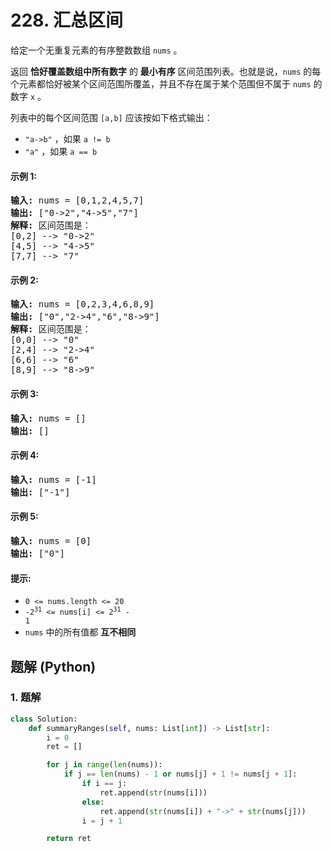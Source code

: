 # 228. 汇总区间
给定一个无重复元素的有序整数数组 `nums` 。

返回 **恰好覆盖数组中所有数字** 的 **最小有序** 区间范围列表。也就是说，`nums` 的每个元素都恰好被某个区间范围所覆盖，并且不存在属于某个范围但不属于 `nums` 的数字 `x` 。

列表中的每个区间范围 `[a,b]` 应该按如下格式输出：
* `"a->b"` ，如果 `a != b`
* `"a"` ，如果 `a == b`

#### 示例 1:
<pre>
<b>输入:</b> nums = [0,1,2,4,5,7]
<b>输出:</b> ["0->2","4->5","7"]
<b>解释:</b> 区间范围是：
[0,2] --> "0->2"
[4,5] --> "4->5"
[7,7] --> "7"
</pre>

#### 示例 2:
<pre>
<b>输入:</b> nums = [0,2,3,4,6,8,9]
<b>输出:</b> ["0","2->4","6","8->9"]
<b>解释:</b> 区间范围是：
[0,0] --> "0"
[2,4] --> "2->4"
[6,6] --> "6"
[8,9] --> "8->9"
</pre>

#### 示例 3:
<pre>
<b>输入:</b> nums = []
<b>输出:</b> []
</pre>

#### 示例 4:
<pre>
<b>输入:</b> nums = [-1]
<b>输出:</b> ["-1"]
</pre>

#### 示例 5:
<pre>
<b>输入:</b> nums = [0]
<b>输出:</b> ["0"]
</pre>

#### 提示:
* `0 <= nums.length <= 20`
* <code>-2<sup>31</sup> <= nums[i] <= 2<sup>31</sup> - 1</code>
* `nums` 中的所有值都 **互不相同**

## 题解 (Python)

### 1. 题解
```Python
class Solution:
    def summaryRanges(self, nums: List[int]) -> List[str]:
        i = 0
        ret = []

        for j in range(len(nums)):
            if j == len(nums) - 1 or nums[j] + 1 != nums[j + 1]:
                if i == j:
                    ret.append(str(nums[i]))
                else:
                    ret.append(str(nums[i]) + "->" + str(nums[j]))
                i = j + 1

        return ret
```

